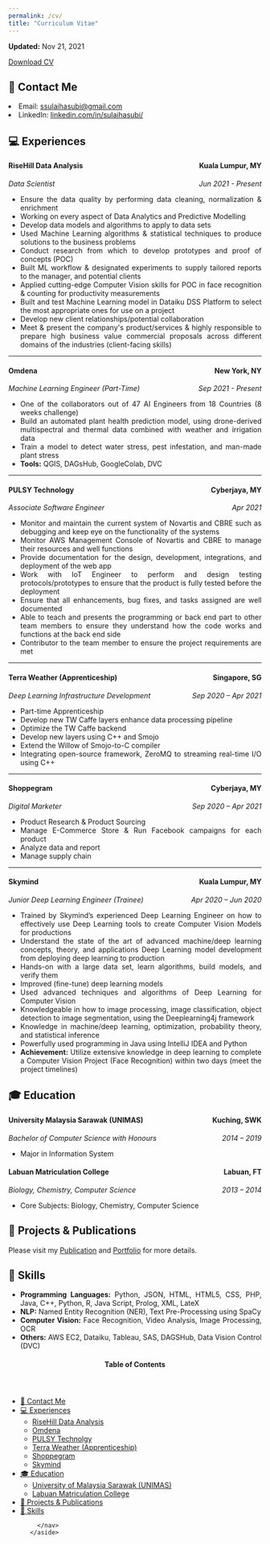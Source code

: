 ```yaml
---
permalink: /cv/
title: "Curriculum Vitae"
---
```

<!-- <p> <img src="https://sulaihasubi.github.io/assets/images/dp-600x600.png" width="250" class="align-center"> </p> -->

<p class="page__date"><strong><i class="fas fa-fw fa-calendar-alt" aria-hidden="true"></i> Updated:</strong> <time datetime="2021-05-11">Nov 21, 2021</time></p>
<a href="https://sulaihasubi.github.io/files/sulaiha-subi-cv.pdf" class="btn btn--info">Download CV</a>


📧 Contact Me
---
 <li> Email: <a href="mailto:ssulaihasubi@gmail.com">ssulaihasubi@gmail.com</a></li>

 <li> LinkedIn: <a href="https://www.linkedin.com/in/sulaihasubi/">linkedin.com/in/sulaihasubi/</a></li>


💻 Experiences
---
<h4 style="text-align:left;"> RiseHill Data Analysis<span style="float:right;">
         Kuala Lumpur, MY
    </span></h4> 
<p style="text-align:left;"><em>Data Scientist<span style="float:right;">
         Jun 2021 - Present</span></em></p>
<ul style="text-align:justify">
  <li>Ensure the data quality by performing data cleaning, normalization & enrichment </li>
  <li>Working on every aspect of Data Analytics and Predictive Modelling</li>
  <li>Develop  data models and algorithms to apply to data sets</li>
  <li>Used Machine Learning algorithms & statistical techniques to produce solutions to the business problems</li>
  <li>Conduct research from which to develop prototypes and proof of concepts (POC) </li>
  <li>Built ML workflow & designated experiments to supply tailored reports to the manager, and  potential clients</li>
  <li>Applied cutting-edge Computer Vision skills  for POC in face recognition & counting for productivity measurements</li>
  <li>Built and test Machine Learning model in Dataiku DSS Platform to select the most appropriate ones for use on a project</li>
  <li>Develop new client relationships/potential collaboration</li>
  <li>Meet & present the company's product/services & highly responsible to prepare high business value commercial proposals across different domains of the industries (client-facing skills)</li>
</ul>

---
<h4 style="text-align:left;">Omdena<span style="float:right;">
         New York, NY</span></h4> 
<p style="text-align:left;"><em>Machine Learning Engineer (Part-Time)<span style="float:right;">
         Sep 2021 - Present</span></em></p>
<ul style="text-align:justify">
  <li>One of the collaborators out of 47 AI Engineers from 18 Countries (8 weeks challenge)</li>
  <li>Build an automated plant health prediction model, using drone-derived multispectral and thermal data combined with weather and irrigation data</li>
  <li>Train a model to detect water stress, pest infestation, and man-made plant stress</li>
  <li><strong>Tools:</strong> QGIS, DAGsHub, GoogleColab, DVC</li>
</ul>

---
<h4 style="text-align:left;">PULSY Technology <span style="float:right;">
         Cyberjaya, MY</span></h4> 
<p style="text-align:left;"><em>Associate Software Engineer<span style="float:right;">
         Apr 2021</span></em></p>
<ul style="text-align:justify">
  <li>Monitor and maintain the current system of Novartis and CBRE such as debugging and  keep eye on the functionality  of the systems</li>
  <li>Monitor AWS Management Console of Novartis and CBRE to manage their resources and well functions</li>
  <li>Provide documentation for the design, development, integrations, and deployment of the web app</li>
  <li>Work with IoT Engineer to perform and design testing protocols/prototypes to ensure that the product is fully tested before the deployment</li>
  <li>Ensure that all enhancements, bug fixes, and tasks assigned are well documented </li>
  <li>Able to teach and presents the programming or back end part to other team members to ensure they understand how the code works and functions at the back end side</li>
  <li>Contributor to the team member to ensure the project requirements are met</li>
</ul>

---
<h4 style="text-align:left;">Terra Weather (Apprenticeship)<span style="float:right;">
        Singapore, SG</span></h4> 
<p style="text-align:left;"><em>Deep Learning Infrastructure Development<span style="float:right;">
         Sep 2020 – Apr 2021</span></em></p>
<ul style="text-align:justify">
  <li>Part-time Apprenticeship</li>
  <li>Develop new TW Caffe layers enhance data processing pipeline</li>
  <li>Optimize the TW Caffe backend</li>
  <li>Develop new layers using C++ and Smojo</li>
  <li>Extend the Willow of Smojo-to-C compiler</li>
  <li>Integrating open-source framework, ZeroMQ to streaming real-time I/O using C++</li>
</ul>

---
<h4 style="text-align:left;">Shoppegram<span style="float:right;">
         Cyberjaya, MY</span></h4> 
<p style="text-align:left;"><em>Digital Marketer<span style="float:right;">
         Sep 2020 – Apr 2021</span></em></p>
<ul style="text-align:justify">
  <li>Product Research & Product Sourcing</li>
  <li>Manage E-Commerce Store & Run Facebook campaigns for each product</li>
  <li>Analyze data and report</li>
  <li>Manage supply chain</li>
</ul>

---
<h4 style="text-align:left;">Skymind<span style="float:right;">
         Kuala Lumpur, MY</span></h4> 
<p style="text-align:left;"><em>Junior Deep Learning Engineer (Trainee)<span style="float:right;">
         Apr 2020 – Jun 2020</span></em></p>
<ul style="text-align:justify">
  <li>Trained by Skymind’s experienced Deep Learning Engineer on how to effectively use Deep Learning tools to create Computer Vision Models for productions</li>
  <li>Understand the state of the art of advanced machine/deep learning concepts, theory, and applications Deep Learning model development from deploying deep learning to production</li>
  <li>Hands-on with a large data set, learn algorithms, build models, and verify them </li>
  <li>Improved (fine-tune) deep learning models</li>
  <li>Used advanced techniques and algorithms of Deep Learning for Computer Vision</li>
  <li>Knowledgeable in how to image processing, image classification, object detection to image segmentation, using the Deeplearning4j framework</li>
  <li>Knowledge in machine/deep learning, optimization, probability theory, and statistical inference</li>
  <li>Powerfully used programming in Java using IntelliJ IDEA and Python</li>
  <li><strong>Achievement:</strong> Utilize extensive knowledge in deep learning to complete a Computer Vision Project (Face Recognition) within two days (meet the project timelines)</li>
</ul>

🎓 Education
---
<h4 style="text-align:left;">University Malaysia Sarawak (UNIMAS)<span style="float:right;">
         Kuching, SWK</span></h4> 
<p style="text-align:left;"><em>Bachelor of Computer Science with Honours <span style="float:right;">
         2014 –  2019</span></em></p>
<ul style="text-align:justify">
  <li>Major in Information System</li>
</ul>

<h4 style="text-align:left;">Labuan Matriculation College<span style="float:right;">
         Labuan, FT</span></h4> 
<p style="text-align:left;"><em>Biology, Chemistry, Computer Science<span style="float:right;">
         2013 –  2014</span></em></p>
<ul style="text-align:justify">
  <li>Core Subjects: Biology, Chemistry, Computer Science</li>
</ul>

📝 Projects & Publications
---
<p style="text-align:justify">

Please visit my <a href="https://community.dataiku.com/t5/Dataiku-Frontrunner-Awards/RiseHill-Data-Analysis-Using-AI-to-combat-the-Rise-in-Corporate/ta-p/18184">Publication</a> and <a href="https://sulaihasubi.github.io/portfolio/">Portfolio</a> for more details.</p>


🦾 Skills
---
<ul style="text-align:justify">
<li ><strong>Programming Languages:</strong> Python, JSON, HTML, HTML5, CSS, PHP, Java, C++, Python, R, Java Script, Prolog, XML, LateX</li>
<li><strong>NLP:</strong> Named Entity Recognition (NER), Text Pre-Processing using SpaCy</li>
<li><strong>Computer Vision:</strong> Face Recognition, Video Analysis, Image Processing, OCR</li>
<li><strong>Others:</strong> AWS EC2, Dataiku, Tableau, SAS,  DAGSHub, Data Vision Control (DVC)</li>
</ul>

<!-- This is for Sidebar Menu on the Rigth Side -->
<aside class="sidebar__right ">
            <nav class="toc">
              <header><h4 class="nav__title"><i class="fas fa-bookmark"></i> Table of Contents</h4></header>
              <ul class="toc__menu">
  <li class=""><a href="#-contact-me">📧 Contact Me</a></li>
  <li class=""><a href="#-experience">💻 Experiences</a>
    <ul>
      <li class=""><a href="">RiseHill Data Analysis</a></li>
      <li class=""><a href="">Omdena</a></li>
      <li class=""><a href="">PULSY Technolgy</a></li>
      <li class=""><a href="">Terra Weather (Apprenticeship)</a></li>
      <li class=""><a href="">Shoppegram</a></li>
      <li class=""><a href="">Skymind</a></li>
      <!-- <li class=""><a href="#business-analytics-competition--conference-2018--manhattan-college">Business Analytics Competition &amp; Conference 2018 @ Manhattan College</a></li> -->
    </ul>
  </li>
  <li class=""><a href="#-education">🎓 Education</a>
    <ul>
      <li class=""><a href="">University of Malaysia Sarawak (UNIMAS)</a></li>
      <li class=""><a href="">Labuan Matriculation College</a></li>
    </ul>
  </li>
  <li><a href="#-projects-and-articles">📝 Projects & Publications</a></li>
  <li class=""><a href="#-skills">🦾 Skills</a></li>
</ul>

            </nav>
          </aside>
